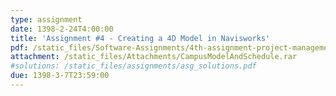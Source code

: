 ```yaml
---
type: assignment
date: 1398-2-24T4:00:00
title: 'Assignment #4 - Creating a 4D Model in Navisworks'
pdf: /static_files/Software-Assignments/4th-assignment-project-management.pdf
attachment: /static_files/Attachments/CampusModelAndSchedule.rar
#solutions: /static_files/assignments/asg_solutions.pdf
due: 1398-3-7T23:59:00
---
```


